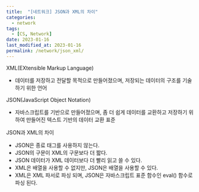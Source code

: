 ```yaml
---
title:  "[네트워크] JSON과 XML의 차이"
categories:
  - network
tags:
  - [CS, Network]
date: 2023-01-16
last_modified_at: 2023-01-16
permalink: /network/json_xml/
---
```


XML(EXtensible Markup Language)
* 데이터를 저장하고 전달할 목적으로 만들어졌으며, 저장되는 데이터의 구조를 기술하기 위한 언어

JSON(JavaScript Object Notation)
* 자바스크립트를 기반으로 만들어졌으며, 좀 더 쉽게 데이터를 교환하고 저장하기 위하여 만들어진 텍스트 기반의 데이터 교환 표준

JSON과 XML의 차이
* JSON은 종료 태그를 사용하지 않는다.
* JSON의 구문이 XML의 구문보다 더 짧다.
* JSON 데이터가 XML 데이터보다 더 빨리 읽고 쓸 수 있다.
* XML은 배열을 사용할 수 없지만, JSON은 배열을 사용할 수 있다.
* XML은 XML 파서로 파싱 되며, JSON은 자바스크립트 표준 함수인 eval() 함수로 파싱 된다.
